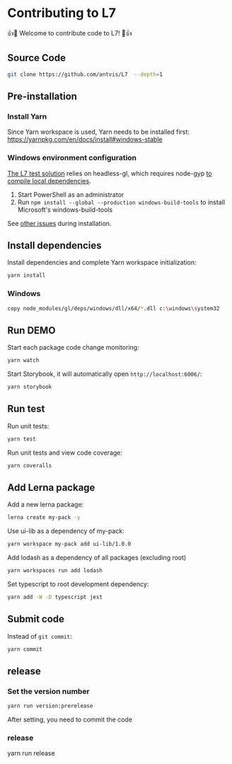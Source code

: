 # Contributing to L7

👍🎉 Welcome to contribute code to L7! 🎉👍

## Source Code

```bash
git clone https://github.com/antvis/L7  --depth=1
```

## Pre-installation

### Install Yarn

Since Yarn workspace is used, Yarn needs to be installed first: https://yarnpkg.com/en/docs/install#windows-stable

### Windows environment configuration

[The L7 test solution](https://github.com/antvis/L7/blob/master/dev-docs/%E8%87%AA%E5%8A%A8%E5%8C%96%E6%B5%8B%E8%AF%95%E6%96%B9%E6%A1%88.md) relies on headless-gl, which requires node-gyp [to compile local dependencies](https://github.com/nodejs/node-gyp#on-windows).

1. Start PowerShell as an administrator
2. Run `npm install --global --production windows-build-tools` to install Microsoft's windows-build-tools

See [other issues](https://github.com/antvis/L7/issues/101) during installation.

## Install dependencies

Install dependencies and complete Yarn workspace initialization:

```bash
yarn install
```

### Windows

```bash
copy node_modules/gl/deps/windows/dll/x64/*.dll c:\windows\system32
```

## Run DEMO

Start each package code change monitoring:

```bash
yarn watch
```

Start Storybook, it will automatically open `http://localhost:6006/`:

```bash
yarn storybook
```

## Run test

Run unit tests:

```bash
yarn test
```

Run unit tests and view code coverage:

```bash
yarn coveralls
```

## Add Lerna package

Add a new lerna package:

```bash
lerna create my-pack -y
```

Use ui-lib as a dependency of my-pack:

```bash
yarn workspace my-pack add ui-lib/1.0.0
```

Add lodash as a dependency of all packages (excluding root)

```bash
yarn workspaces run add lodash
```

Set typescript to root development dependency:

```bash
yarn add -W -D typescript jest
```

## Submit code

Instead of `git commit`:

```bash
yarn commit
```

## release

### Set the version number

```bash
yarn run version:prerelease
```

After setting, you need to commit the code

### release

yarn run release
